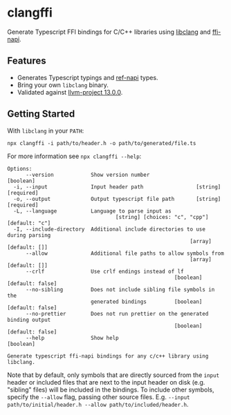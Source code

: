 # clangffi

Generate Typescript FFI bindings for C/C++ libraries using [libclang](https://clang.llvm.org/doxygen/group__CINDEX.html) and [ffi-napi](https://github.com/node-ffi-napi/node-ffi-napi).

## Features

- Generates Typescript typings and [ref-napi](https://github.com/node-ffi-napi/ref-napi) types.
- Bring your own `libclang` binary.
- Validated against [llvm-project 13.0.0](../../vendor/llvm-project).

## Getting Started

With `libclang` in your `PATH`:

```
npx clangffi -i path/to/header.h -o path/to/generated/file.ts
```

For more information see `npx clangffi --help`:

```
Options:
      --version            Show version number                         [boolean]
  -i, --input              Input header path                 [string] [required]
  -o, --output             Output typescript file path       [string] [required]
  -L, --language           Language to parse input as
                                   [string] [choices: "c", "cpp"] [default: "c"]
  -I, --include-directory  Additional include directories to use during parsing
                                                           [array] [default: []]
      --allow              Additional file paths to allow symbols from
                                                           [array] [default: []]
      --crlf               Use crlf endings instead of lf
                                                      [boolean] [default: false]
      --no-sibling         Does not include sibling file symbols in the
                           generated bindings         [boolean] [default: false]
      --no-prettier        Does not run prettier on the generated binding output
                                                      [boolean] [default: false]
      --help               Show help                                   [boolean]

Generate typescript ffi-napi bindings for any c/c++ library using libclang.
```

Note that by default, only symbols that are directly sourced from the `input` header or included files that are next to the input header on disk (e.g. "sibling" files) will be included in the bindings. To include other symbols, specify the `--allow` flag, passing other source files. E.g. `--input path/to/initial/header.h --allow path/to/included/header.h`.
